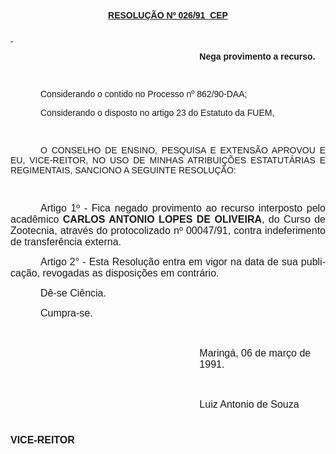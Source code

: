 <body lang=PT-BR style='tab-interval:36.0pt'>

<div class=Section1>

<p class=MsoBodyText align=center style='text-align:center'><b><u><span
style='font-family:Arial'>RESOLUÇÃO Nº 026/91  CEP<o:p></o:p></span></u></b></p>

<p class=MsoBodyText><b><u><span style='font-family:Arial'><![if !supportEmptyParas]>&nbsp;<![endif]><o:p></o:p></span></u></b></p>

<p class=MsoBodyText style='margin-left:8.0cm;text-align:justify'><b><span
style='font-family:Arial'>Nega provimento a recurso.<o:p></o:p></span></b></p>

<p class=MsoBodyText><span style='font-family:Arial'><![if !supportEmptyParas]>&nbsp;<![endif]><o:p></o:p></span></p>

<p class=MsoBodyText style='text-align:justify;text-indent:36.0pt'><span
style='font-family:Arial'>Considerando o contido no Processo nº 862/90-DAA;<o:p></o:p></span></p>

<p class=MsoBodyText style='text-align:justify;text-indent:36.0pt'><span
style='font-family:Arial'>Considerando o disposto no artigo 23 do Estatuto da
FUEM,<o:p></o:p></span></p>

<p class=MsoBodyText style='text-align:justify;text-indent:36.0pt'><span
style='font-family:Arial'><![if !supportEmptyParas]>&nbsp;<![endif]><o:p></o:p></span></p>

<p class=MsoBodyText style='text-align:justify;text-indent:36.0pt'><span
style='font-family:Arial'>O CONSELHO DE ENSINO, PESQUISA E EXTENSÃO APROVOU E
EU, VICE-REITOR, NO USO DE MINHAS ATRIBUIÇÕES ESTATUTÁRIAS E REGIMENTAIS,
SANCIONO A SEGUINTE RESOLUÇÃO:<o:p></o:p></span></p>

<p class=MsoBodyText style='text-align:justify;text-indent:36.0pt'><span
style='font-family:Arial'><![if !supportEmptyParas]>&nbsp;<![endif]><o:p></o:p></span></p>

<p class=MsoNormal style='text-align:justify;text-indent:36.0pt'><span
style='font-size:12.0pt;mso-bidi-font-size:10.0pt;font-family:Arial'>Artigo 1º
- Fica negado provimento ao recurso inter­posto pelo acadêmico <b>CARLOS
ANTONIO LOPES DE OLIVEIRA</b>, do Curso de Zootec­nia, através do protocolizado
nº 00047/91, contra indeferimento de transferência externa.<o:p></o:p></span></p>

<p class=MsoNormal style='text-align:justify;text-indent:36.0pt'><span
style='font-size:12.0pt;mso-bidi-font-size:10.0pt;font-family:Arial'>Artigo 2°
- Esta Resolução entra em vigor na data de sua publicação, revogadas as
disposições em contrário.<o:p></o:p></span></p>

<p class=MsoNormal style='text-align:justify;text-indent:36.0pt'><span
style='font-size:12.0pt;mso-bidi-font-size:10.0pt;font-family:Arial'>Dê-se
Ciência.<o:p></o:p></span></p>

<p class=MsoNormal style='text-align:justify;text-indent:36.0pt'><span
style='font-size:12.0pt;mso-bidi-font-size:10.0pt;font-family:Arial'>Cumpra-se.<o:p></o:p></span></p>

<p class=MsoNormal><span style='font-size:12.0pt;mso-bidi-font-size:10.0pt;
font-family:Arial'><![if !supportEmptyParas]>&nbsp;<![endif]><o:p></o:p></span></p>

<p class=MsoNormal style='margin-left:8.0cm'><span style='font-size:12.0pt;
mso-bidi-font-size:10.0pt;font-family:Arial'>Maringá, 06 de março de 1991.<o:p></o:p></span></p>

<p class=MsoNormal style='margin-left:8.0cm'><span style='font-size:12.0pt;
mso-bidi-font-size:10.0pt;font-family:Arial'><![if !supportEmptyParas]>&nbsp;<![endif]><o:p></o:p></span></p>

<p class=MsoNormal style='margin-left:8.0cm'><span lang=ES-TRAD
style='font-size:12.0pt;mso-bidi-font-size:10.0pt;font-family:Arial;mso-ansi-language:
ES-TRAD'>Luiz Antonio de Souza<o:p></o:p></span></p>

<h1><span style='font-size:12.0pt;mso-bidi-font-size:10.0pt;font-family:Arial'>VICE-REITOR</span><span
style='font-size:12.0pt;mso-bidi-font-size:10.0pt'><o:p></o:p></span></h1>

</div>

</body>
